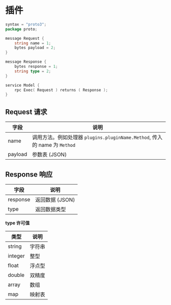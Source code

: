# 插件

```go
syntax = "proto3";
package proto;

message Request {
    string name = 1;
    bytes payload = 2;
}

message Response {
    bytes response = 1;
    string type = 2;
}

service Model {
    rpc Exec( Request ) returns ( Response );
}
```

## Request 请求

| 字段    | 说明                                                                      |
| ------- | ------------------------------------------------------------------------- |
| name    | 调用方法。例如处理器 `plugins.pluginName.Method`, 传入的 name 为 `Method` |
| payload | 参数表 (JSON)                                                             |

## Response 响应

| 字段     | 说明            |
| -------- | --------------- |
| response | 返回数据 (JSON) |
| type     | 返回数据类型    |

**type 许可值**

| 类型    | 说明   |
| ------- | ------ |
| string  | 字符串 |
| integer | 整型   |
| float   | 浮点型 |
| double  | 双精度 |
| array   | 数组   |
| map     | 映射表 |
